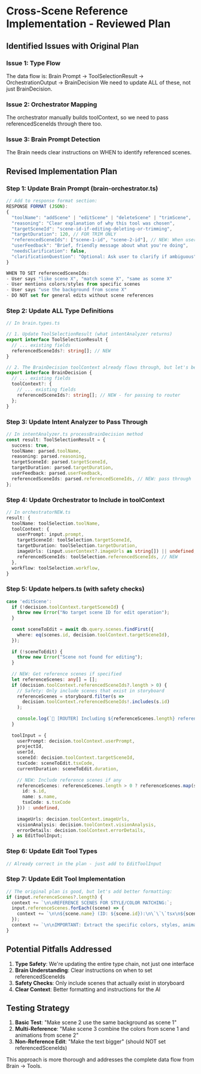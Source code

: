 # Cross-Scene Reference Implementation - Reviewed Plan

## Identified Issues with Original Plan

### Issue 1: Type Flow
The data flow is: Brain Prompt → ToolSelectionResult → OrchestrationOutput → BrainDecision
We need to update ALL of these, not just BrainDecision.

### Issue 2: Orchestrator Mapping
The orchestrator manually builds toolContext, so we need to pass referencedSceneIds through there too.

### Issue 3: Brain Prompt Detection
The Brain needs clear instructions on WHEN to identify referenced scenes.

## Revised Implementation Plan

### Step 1: Update Brain Prompt (brain-orchestrator.ts)
```typescript
// Add to response format section:
RESPONSE FORMAT (JSON):
{
  "toolName": "addScene" | "editScene" | "deleteScene" | "trimScene",
  "reasoning": "Clear explanation of why this tool was chosen",
  "targetSceneId": "scene-id-if-editing-deleting-or-trimming",
  "targetDuration": 120, // FOR TRIM ONLY
  "referencedSceneIds": ["scene-1-id", "scene-2-id"], // NEW: When user mentions other scenes for style/color matching
  "userFeedback": "Brief, friendly message about what you're doing",
  "needsClarification": false,
  "clarificationQuestion": "Optional: Ask user to clarify if ambiguous"
}

WHEN TO SET referencedSceneIds:
- User says "like scene X", "match scene X", "same as scene X"
- User mentions colors/styles from specific scenes
- User says "use the background from scene X"
- DO NOT set for general edits without scene references
```

### Step 2: Update ALL Type Definitions

```typescript
// In brain.types.ts

// 1. Update ToolSelectionResult (what intentAnalyzer returns)
export interface ToolSelectionResult {
  // ... existing fields
  referencedSceneIds?: string[]; // NEW
}

// 2. The BrainDecision toolContext already flows through, but let's be explicit
export interface BrainDecision {
  // ... existing fields
  toolContext?: {
    // ... existing fields
    referencedSceneIds?: string[]; // NEW - for passing to router
  };
}
```

### Step 3: Update Intent Analyzer to Pass Through
```typescript
// In intentAnalyzer.ts processBrainDecision method
const result: ToolSelectionResult = {
  success: true,
  toolName: parsed.toolName,
  reasoning: parsed.reasoning,
  targetSceneId: parsed.targetSceneId,
  targetDuration: parsed.targetDuration,
  userFeedback: parsed.userFeedback,
  referencedSceneIds: parsed.referencedSceneIds, // NEW: pass through
};
```

### Step 4: Update Orchestrator to Include in toolContext
```typescript
// In orchestratorNEW.ts
result: {
  toolName: toolSelection.toolName,
  toolContext: {
    userPrompt: input.prompt,
    targetSceneId: toolSelection.targetSceneId,
    targetDuration: toolSelection.targetDuration,
    imageUrls: (input.userContext?.imageUrls as string[]) || undefined,
    referencedSceneIds: toolSelection.referencedSceneIds, // NEW
  },
  workflow: toolSelection.workflow,
}
```

### Step 5: Update helpers.ts (with safety checks)
```typescript
case 'editScene':
  if (!decision.toolContext.targetSceneId) {
    throw new Error("No target scene ID for edit operation");
  }
  
  const sceneToEdit = await db.query.scenes.findFirst({
    where: eq(scenes.id, decision.toolContext.targetSceneId),
  });
  
  if (!sceneToEdit) {
    throw new Error("Scene not found for editing");
  }
  
  // NEW: Get reference scenes if specified
  let referenceScenes: any[] = [];
  if (decision.toolContext.referencedSceneIds?.length > 0) {
    // Safety: Only include scenes that exist in storyboard
    referenceScenes = storyboard.filter(s => 
      decision.toolContext.referencedSceneIds!.includes(s.id)
    );
    
    console.log(`📝 [ROUTER] Including ${referenceScenes.length} reference scenes for edit`);
  }
  
  toolInput = {
    userPrompt: decision.toolContext.userPrompt,
    projectId,
    userId,
    sceneId: decision.toolContext.targetSceneId,
    tsxCode: sceneToEdit.tsxCode,
    currentDuration: sceneToEdit.duration,
    
    // NEW: Include reference scenes if any
    referenceScenes: referenceScenes.length > 0 ? referenceScenes.map(s => ({
      id: s.id,
      name: s.name,
      tsxCode: s.tsxCode
    })) : undefined,
    
    imageUrls: decision.toolContext.imageUrls,
    visionAnalysis: decision.toolContext.visionAnalysis,
    errorDetails: decision.toolContext.errorDetails,
  } as EditToolInput;
```

### Step 6: Update Edit Tool Types
```typescript
// Already correct in the plan - just add to EditToolInput
```

### Step 7: Update Edit Tool Implementation
```typescript
// The original plan is good, but let's add better formatting:
if (input.referenceScenes?.length) {
  context += `\n\nREFERENCE SCENES FOR STYLE/COLOR MATCHING:`;
  input.referenceScenes.forEach((scene) => {
    context += `\n\n${scene.name} (ID: ${scene.id}):\n\`\`\`tsx\n${scene.tsxCode}\n\`\`\``;
  });
  context += `\n\nIMPORTANT: Extract the specific colors, styles, animations, or patterns from the reference scenes that the user wants to apply. Be precise in matching the requested elements.`;
}
```

## Potential Pitfalls Addressed

1. **Type Safety**: We're updating the entire type chain, not just one interface
2. **Brain Understanding**: Clear instructions on when to set referencedSceneIds
3. **Safety Checks**: Only include scenes that actually exist in storyboard
4. **Clear Context**: Better formatting and instructions for the AI

## Testing Strategy

1. **Basic Test**: "Make scene 2 use the same background as scene 1"
2. **Multi-Reference**: "Make scene 3 combine the colors from scene 1 and animations from scene 2"
3. **Non-Reference Edit**: "Make the text bigger" (should NOT set referencedSceneIds)

This approach is more thorough and addresses the complete data flow from Brain → Tools.
